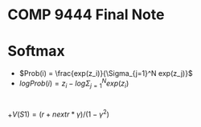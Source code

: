 # COMP 9444 Final Note

# Softmax

+ $Prob(i) = \frac{exp(z_i)}{\Sigma_{j=1}^N exp(z_j)}$
+ $logProb(i) = z_i - log\Sigma_{j=1}^Nexp(z_i)$

#

+$V(S1) = (r + nextr*γ)/(1 - γ^2)$
